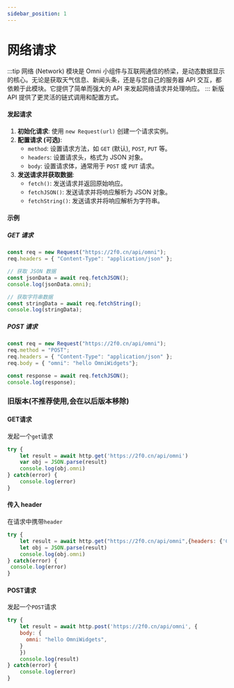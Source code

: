 ```yaml
---
sidebar_position: 1
---
```

# 网络请求
:::tip
网络 (Network) 模块是 Omni 小组件与互联网通信的桥梁，是动态数据显示的核心。无论是获取天气信息、新闻头条，还是与您自己的服务器 API 交互，都依赖于此模块。它提供了简单而强大的 API 来发起网络请求并处理响应。
:::
新版 API 提供了更灵活的链式调用和配置方式。

#### 发起请求

1.  **初始化请求**: 使用 `new Request(url)` 创建一个请求实例。
2.  **配置请求 (可选)**:
    *   `method`: 设置请求方法，如 `GET` (默认), `POST`, `PUT` 等。
    *   `headers`: 设置请求头，格式为 JSON 对象。
    *   `body`: 设置请求体，通常用于 `POST` 或 `PUT` 请求。
3.  **发送请求并获取数据**:
    *   `fetch()`: 发送请求并返回原始响应。
    *   `fetchJSON()`: 发送请求并将响应解析为 JSON 对象。
    *   `fetchString()`: 发送请求并将响应解析为字符串。

#### 示例

##### GET 请求

```javascript
const req = new Request("https://2f0.cn/api/omni");
req.headers = { "Content-Type": "application/json" };

// 获取 JSON 数据
const jsonData = await req.fetchJSON();
console.log(jsonData.omni);

// 获取字符串数据
const stringData = await req.fetchString();
console.log(stringData);
```

##### POST 请求

```javascript
const req = new Request("https://2f0.cn/api/omni");
req.method = "POST";
req.headers = { "Content-Type": "application/json" };
req.body = { "omni": "hello OmniWidgets"};

const response = await req.fetchJSON();
console.log(response);
```

### 旧版本(不推荐使用,会在以后版本移除)
#### GET请求
发起一个```get```请求
```js
try {
    let result = await http.get('https://2f0.cn/api/omni')
    var obj = JSON.parse(result)
    console.log(obj.omni)
} catch(error) {
    console.log(error)
}

```

#### 传入 header
在请求中携带```header```
```js
try {
    let result = await http.get("https://2f0.cn/api/omni",{headers: {'Content-Type':"application/json"}})
    let obj = JSON.parse(result)
    console.log(obj.omni)
} catch(error) {
 console.log(error)
}
```

#### POST请求
发起一个```POST```请求
```js
try {
    let result = await http.post('https://2f0.cn/api/omni', {
    body: {
      omni: "hello OmniWidgets",
    }
    })
    console.log(result)
} catch(error) {
    console.log(error)
}
```
